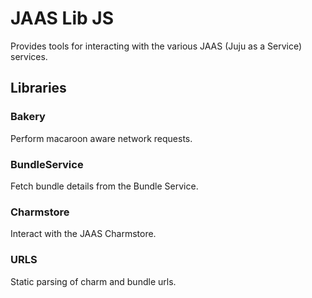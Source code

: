 # JAAS Lib JS

Provides tools for interacting with the various JAAS (Juju as a Service) services.

## Libraries

### Bakery
Perform macaroon aware network requests.

### BundleService
Fetch bundle details from the Bundle Service.

### Charmstore
Interact with the JAAS Charmstore.

### URLS
Static parsing of charm and bundle urls.
